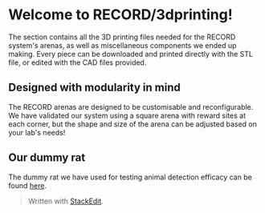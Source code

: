 # Welcome to RECORD/3dprinting!
The section contains all the 3D printing files needed for the RECORD system's arenas, as well as miscellaneous components we ended up making. Every piece can be downloaded and printed directly with the STL file, or edited with the CAD files provided.
## Designed with modularity in mind
The RECORD arenas are designed to be customisable and reconfigurable. We have validated our system using a square arena with reward sites at each corner, but the shape and size of the arena can be adjusted based on your lab's needs!
## Our dummy rat
The dummy rat we have used for testing animal detection efficacy can be found [here](https://www.thingiverse.com/thing:182233).


> Written with [StackEdit](https://stackedit.io/).
<!--stackedit_data:
eyJoaXN0b3J5IjpbLTE0OTU4OTI2NThdfQ==
-->